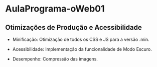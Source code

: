 # AulaPrograma-oWeb01

## Otimizações de Produção e Acessibilidade
- Minificação: Otimização de todos os CSS e JS para a versão .min.

- Acessibilidade: Implementação da funcionalidade de Modo Escuro.

- Desempenho: Compressão das imagens.
